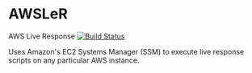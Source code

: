 # AWSLeR
AWS Live Response [![Build Status](https://travis-ci.org/forestmonster/AWSLeR.svg?branch=master)](https://travis-ci.org/forestmonster/AWSLeR)

Uses Amazon's EC2 Systems Manager (SSM) to execute live response scripts on any particular AWS instance.
